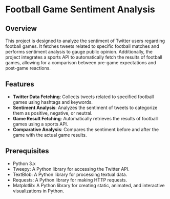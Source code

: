 # Football Game Sentiment Analysis

## Overview
This project is designed to analyze the sentiment of Twitter users regarding football games. It fetches tweets related to specific football matches and performs sentiment analysis to gauge public opinion. Additionally, the project integrates a sports API to automatically fetch the results of football games, allowing for a comparison between pre-game expectations and post-game reactions.

## Features
- **Twitter Data Fetching**: Collects tweets related to specified football games using hashtags and keywords.
- **Sentiment Analysis**: Analyzes the sentiment of tweets to categorize them as positive, negative, or neutral.
- **Game Result Fetching**: Automatically retrieves the results of football games using a sports API.
- **Comparative Analysis**: Compares the sentiment before and after the game with the actual game results.

## Prerequisites
- Python 3.x
- Tweepy: A Python library for accessing the Twitter API.
- TextBlob: A Python library for processing textual data.
- Requests: A Python library for making HTTP requests.
- Matplotlib: A Python library for creating static, animated, and interactive visualizations in Python.
